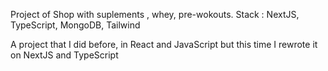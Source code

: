 Project of Shop with suplements , whey, pre-wokouts. Stack : NextJS, TypeScript,
MongoDB, Tailwind

A project that I did before, in React and JavaScript but this time I rewrote it on NextJS and TypeScript
